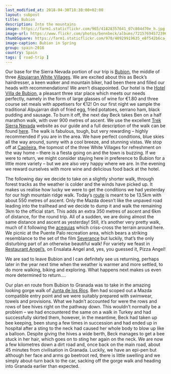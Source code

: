 ```yaml
---
last_modified_at: 2018-04-30T18:30:00+02:00
layout: subpost
title: Bubion
description: Into the mountains
image: https://farm1.staticflickr.com/965/41828357641_07c804d70e_h.jpg
image-url: https://www.flickr.com/photos/bennbeck/albums/72157694572396901
thumbSquare: https://farm1.staticflickr.com/970/40929919635_e8f542b6ca_q.jpg
image-caption: Bubion in Spring
group: spain-2018
country: Spain
tags: [ road-trip ]
---
```


Our base for the Sierra Nevada portion of our trip is [Bubion](https://en.wikipedia.org/wiki/Bubi%C3%B3n), 
the middle of three [Alpujarran White Villages](http://www.andalucia.com/villages/alpujarras.htm). We are excited about this as Beck’s hairdresser,
a keen walker and mountain biker, had been there and filled our heads with recommendations! We aren’t disappointed. Our hotel is the [Hotel Villa de Bubion](http://www.hotelvilladebubion.com/), 
a pleasant three star place which meets our needs perfectly, namely in the form of large glasses of wine for €1.80 and three course set meals with appetisers for €12! 
On our first night we sample the traditional Alpujarran dish of fried egg, fried potatoes, serrano ham, black pudding and sausage. To burn it off, the next day Beck takes Ben on 
a half marathon walk, with over 900 metres of ascent. We use the excellent [Trek Sierra Nevada](https://treksierranevada.com/) website as our guide and a full description of the 
walk can be found [here](https://treksierranevada.com/acequias-del-poqueira.html). The walk is fabulous, tough, but very rewarding – highly recommended if you are in the area. 
We have perfect conditions, blue skies all the way around, sunny with a cool breeze, and stunning vistas. We stop off at [Capileira](https://en.wikipedia.org/wiki/Capileira), the
topmost of the three White Villages for refreshment on the way home – there is a fiesta going on and the town is buzzing. If we were to return, we might consider staying here in 
preference to Bubion for a little more variety – but we are also very happy where we are. In the evening we reward ourselves with more wine and delicious food back at the hotel.

The following day we decide to take on a slightly shorter walk, through forest tracks as the weather is colder and the winds have picked up. It makes us realise how lucky we were to get
the conditions we had yesterday for our high mountain ridge walk. Today’s [route](https://treksierranevada.com/puente-palo-loop.html) is meant to be 13.5km with about 550 metres of ascent. 
Only the Mazda doesn’t like the unpaved road leading into the trailhead and we decide to dump it and walk the remaining 3km to the official start. This adds an extra 350 metres of ascent
and 6km of distance, for the round trip. All of a sudden, we are doing almost the same distance and ascent as yesterday! Still, it’s another very pretty walk, much of it following the 
[acequias](https://en.wikipedia.org/wiki/Acequia) which criss-cross the terrain around here. We picnic at the Puente Palo recreation area, which bears a striking resemblance to the set 
of the film [Severance](https://en.wikipedia.org/wiki/Severance_(film)) but luckily, that’s the only disturbing part of an otherwise beautiful walk! For variety we feast in 
[Restaurant Angel’s](https://www.tripadvisor.co.uk/Restaurant_Review-g1047553-d5534636-Reviews-La_Trastienda_de_Bubion-Bubion_Province_of_Granada_Andalucia.html), on Ensalata Angel and, 
yes, you guessed it, Pizza Angel! 

We are sad to leave Bubion and I can definitely see us returning, perhaps later in the year next time when the weather is warmer and more settled, to do more walking, biking and exploring. 
What happens next makes us even more determined to return….

Our plan en route from Bubion to Granada was to take in the amazing looking gorge walk of [Junta de los Rios](https://www.spain-holiday.com/Otivar/articles/junta-de-los-rios-otivar-granada). 
Ben had scoped out a Mazda compatible entry point and we were suitably prepared with swimwear, towels and provisions. What we hadn’t accounted for were the rows and rows of bee hives right on
the pathway down. This wouldn’t normally be a problem – we had encountered the same on a walk in Turkey and had successfully skirted them, however, in the meantime, Beck had taken up bee keeping,
been stung a few times in succession and had ended up in hospital after a sting to the neck had caused her whole body to blow up like a balloon. Despite giving the hives a wide berth, 
Beck manages to get a bee stuck in her hair, which goes on to sting her again on the neck. We are now a few kilometres down a dirt road and, once back on the main road, about 45 minutes 
from civilisation in Granada. Luckily, we have an epi-pen but although her face and arms go beetroot red, there is little swelling and we simply about-turn back to the car, sacking off 
the gorge walk and heading into Granada earlier than expected.  



